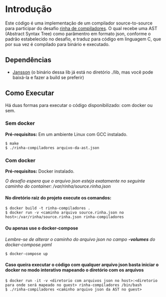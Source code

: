 # Introdução

Este código é uma implementação de um compilador source-to-source para participar do desafio <a href="https://github.com/aripiprazole/rinha-de-compiler">rinha de compiladores</a>. O qual recebe uma AST (Abstract Syntax Tree) como parâmentro em formato json, conforme o padrão estabelecido no desafio, e traduz para código em linguagem C, que por sua vez é compilado para binário e executado.

## Dependências

- <a href="https://github.com/akheron/jansson">Jansson</a> (o binário dessa lib já está no diretório ./lib, mas você pode baixá-la e fazer a build se preferir)

## Como Executar

Há duas formas para executar o código disponibilizado: com docker ou sem.

### Sem docker

**Pré-requisitos:** Em um ambiente Linux com GCC instalado.

```console
$ make 
$ ./rinha-compiladores arquivo-da-ast.json
```

### Com docker

**Pré-requisitos:** Docker instalado. 

*O desafio espera que o arquivo json esteja exatamente no seguinte caminho do container: /var/rinha/source.rinha.json*

#### No diretório raiz do projeto execute os comandos:

```console
$ docker build -t rinha-compiladores .
$ docker run -v <caminho arquivo source.rinha.json no host>:/var/rinha/source.rinha.json rinha-compiladores
```

#### Ou apenas use o docker-compose

*Lembre-se de alterar o caminho do arquivo json no campo **-volumes** do docker-compose.yaml*

```console
$ docker-compose up
```

#### Caso queira executar o código com qualquer arquivo json basta iniciar o docker no modo interativo mapeando o diretório com os arquivos

```console
$ docker run -it -v <diretorio com arquivos json no host>:<diretorio para onde será mapeado no guest> rinha-compiladores /bin/bash
$ ./rinha-compiladores <caminho arquivo json da AST no guest>
```

